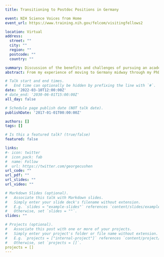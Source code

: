 ```yaml
---
title: Transitioning to Postdoc Positions in Germany

event: NIH Science Voices from Home
event_url: https://www.training.nih.gov/felcom/visitingfellows2

location: Virtual
address:
  street: ""
  city: ""
  region: ""
  postcode: ""
  country: ""

summary: Discussion of the benefits and challenges of pursuing an academic position abroad
abstract: From my experience of moving to Germany midway through my PhD, I offer insight into conducting science in a new country and the practicalities of finding academic positions abroad. We will discuss everything from the job search to arranging international interviews, from managing international moving logistics to acquiring funding, and from registering at the foreign office to writing animal protocols in another language.

# Talk start and end times.
#   End time can optionally be hidden by prefixing the line with `#`.
date: '2022-03-10T12:00:00Z'
# date_end: '2030-06-01T15:00:00Z'
all_day: false

# Schedule page publish date (NOT talk date).
publishDate: '2017-01-01T00:00:00Z'

authors: []
tags: []

# Is this a featured talk? (true/false)
featured: false

links:
#- icon: twitter
#  icon_pack: fab
#  name: Follow
#  url: https://twitter.com/georgecushen
url_code: ""
url_pdf: ""
url_slides: ""
url_video: ""

# Markdown Slides (optional).
#   Associate this talk with Markdown slides.
#   Simply enter your slide deck's filename without extension.
#   E.g. `slides = "example-slides"` references `content/slides/example-slides.md`.
#   Otherwise, set `slides = ""`.
slides: ""

# Projects (optional).
#   Associate this post with one or more of your projects.
#   Simply enter your project's folder or file name without extension.
#   E.g. `projects = ["internal-project"]` references `content/project/deep-learning/index.md`.
#   Otherwise, set `projects = []`.
projects = []
---
```

